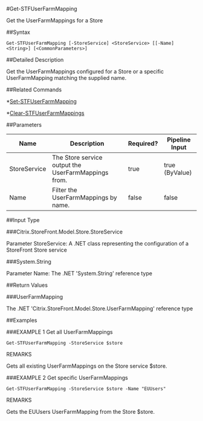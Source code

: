 #Get-STFUserFarmMapping
Get the UserFarmMappings for a Store
##Syntax
```Get-STFUserFarmMapping [-StoreService] <StoreService> [[-Name] <String>] [<CommonParameters>]
```
##Detailed Description
Get the UserFarmMappings configured for a Store or a specific UserFarmMapping matching the supplied name.
##Related Commands
*[Set-STFUserFarmMapping](Set-STFUserFarmMapping)
*[Clear-STFUserFarmMappings](Clear-STFUserFarmMappings)
##Parameters
|Name|Description|Required?|Pipeline Input||--|--|--|--||StoreService|The Store service output the UserFarmMappings from.|true|true (ByValue)||Name|Filter the UserFarmMappings by name.|false|false|##Input Type
###Citrix.StoreFront.Model.Store.StoreService
Parameter StoreService: A .NET class representing the configuration of a StoreFront Store service
###System.String
Parameter Name: The .NET 'System.String' reference type
##Return Values
###UserFarmMapping
The .NET 'Citrix.StoreFront.Model.Store.UserFarmMapping' reference type
##Examples
###EXAMPLE 1 Get all UserFarmMappings
```Get-STFUserFarmMapping -StoreService $store
```
REMARKS
Gets all existing UserFarmMappings on the Store service $store.
###EXAMPLE 2 Get specific UserFarmMappings
```Get-STFUserFarmMapping -StoreService $store -Name "EUUsers"
```
REMARKS
Gets the EUUsers UserFarmMapping from the Store $store.
